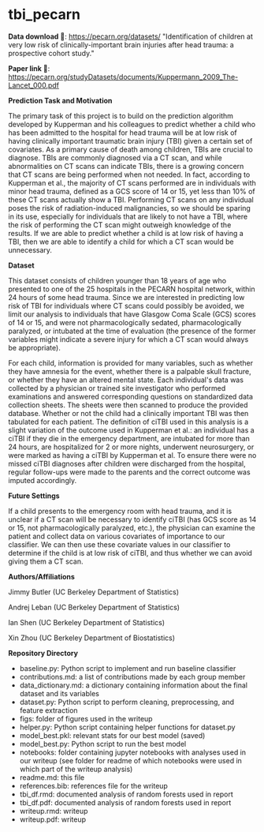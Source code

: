 # tbi_pecarn

**Data download 🔗**: https://pecarn.org/datasets/ "Identification of children at very low risk of clinically-important brain injuries after head trauma: a prospective cohort study."

**Paper link 📄**: https://pecarn.org/studyDatasets/documents/Kuppermann_2009_The-Lancet_000.pdf

**Prediction Task and Motivation**

The primary task of this project is to build on the prediction algorithm developed by Kupperman and his colleagues to predict whether a child who has been
admitted to the hospital for head trauma will be at low risk of having clinically important traumatic brain injury (TBI) given a certain set of covariates. 
As a primary cause of death among children, TBIs are crucial to diagnose. TBIs are commonly diagnosed via a CT scan, and while abnormalities on CT scans
can indicate TBIs, there is a growing concern that CT scans are being performed when not needed. In fact, according to Kupperman et al., the majority of CT scans 
performed are in individuals with minor head trauma, defined as a GCS score of 14 or 15, yet less than 10% of these CT scans actually show a TBI. Performing
CT scans on any individual poses the risk of radiation-induced malignancies, so we should be sparing in its use, especially for individuals that are likely to not have a TBI, where the risk of performing the CT scan might outweigh knowledge of the results. If we are able to predict whether a child is at low risk of having
a TBI, then we are able to identify a child for which a CT scan would be unnecessary.

**Dataset**

This dataset consists of children younger than 18 years of age who presented to one of the 25 hospitals in the PECARN hospital network, within 24 hours of some
head trauma. Since we are interested in predicting low risk of TBI for individuals where CT scans could possibly be avoided, we limit our analysis to individuals that have Glasgow Coma Scale (GCS) scores of 14 or 15, and were not pharmacologically sedated, pharmacologically paralyzed, or intubated at the time
of evaluation (the presence of the former variables might indicate a severe injury for which a CT scan would always be appropriate). 

For each child, information is provided for many variables, such as whether they have amnesia for the event, whether there is a palpable skull fracture, or
whether they have an altered mental state. Each individual's data was collected by a physician or trained site investigator who performed examinations
and answered corresponding questions on standardized data collection sheets. The sheets were then scanned to produce the provided database. Whether or not the
child had a clinically important TBI was then tabulated for each patient. The definition of ciTBI used in this analysis is a slight variation of the outcome 
used in Kupperman et al.: an individual has a ciTBI if they die in the emergency department, are intubated for more than 24 hours, are hospitalized for 2 or
more nights, underwent neurosurgery, or were marked as having a ciTBI by Kupperman et al. To ensure there were no missed ciTBI diagnoses after children were
discharged from the hospital, regular follow-ups were made to the parents and the correct outcome was imputed accordingly.

**Future Settings**

If a child presents to the emergency room with head trauma, and it is
unclear if a CT scan will be necessary to identify ciTBI (has GCS score as 14 or 15, not pharmacologically paralyzed, etc.), 
the physician can examine the patient and collect data on various covariates of importance to our classifier. We can then 
use these covariate values in our classifier to determine if the child is at low risk of ciTBI, and thus whether we can avoid
giving them a CT scan.

**Authors/Affiliations**

Jimmy Butler (UC Berkeley Department of Statistics)

Andrej Leban (UC Berkeley Department of Statistics)

Ian Shen (UC Berkeley Department of Statistics)

Xin Zhou (UC Berkeley Department of Biostatistics)

**Repository Directory**

+ baseline.py: Python script to implement and run baseline classifier
+ contributions.md: a list of contributions made by each group member
+ data_dictionary.md: a dictionary containing information about the final dataset and its variables
+ dataset.py: Python script to perform cleaning, preprocessing, and feature extraction
+ figs: folder of figures used in the writeup
+ helper.py: Python script containing helper functions for dataset.py
+ model_best.pkl: relevant stats for our best model (saved)
+ model_best.py: Python script to run the best model
+ notebooks: folder containing jupyter notebooks with analyses used in our writeup (see folder for readme of which notebooks were used in which part of the writeup analysis)
+ readme.md: this file
+ references.bib: references file for the writeup
+ tbi_df.rmd: documented analysis of random forests used in report
+ tbi_df.pdf: documented analysis of random forests used in report
+ writeup.rmd: writeup
+ writeup.pdf: writeup
